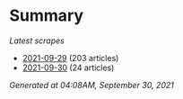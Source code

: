 # Summary
*Latest scrapes*
* [2021-09-29](https://github.com/nuuuwan/news_lk/blob/data/news_lk.2021-09-29.json) (203 articles)
* [2021-09-30](https://github.com/nuuuwan/news_lk/blob/data/news_lk.2021-09-30.json) (24 articles)

*Generated at 04:08AM, September 30, 2021*